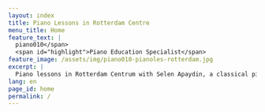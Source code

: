 ```yaml
---
layout: index
title: Piano Lessons in Rotterdam Centre
menu_title: Home
feature_text: |
  piano010</span>
  <span id="highlight">Piano Education Specialist</span>
feature_image: /assets/img/piano010-pianoles-rotterdam.jpg
excerpt: |
  Piano lessons in Rotterdam Centrum with Selen Apaydin, a classical pianist with 20 years of experience. Offering private lessons for all levels, in-person or online. Learn music theory, artistic values, and composition techniques. Enhance your skills with expert guidance from a concert pianist!
lang: en
page_id: home
permalink: /
---
```


<h1 style="visibility: hidden">
Piano Lessons in Rotterdam - Piano Education Specialist
</h1>